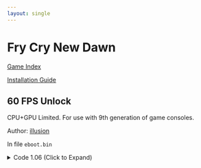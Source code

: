 ```yaml
---
layout: single
---
```


# Fry Cry New Dawn

[Game Index](/patch/#ps4)

[Installation Guide](/install-instructions/)

## 60 FPS Unlock

CPU+GPU Limited. For use with 9th generation of game consoles.

Author: [illusion](https://twitter.com/illusion0002)

In file `eboot.bin`

<details>
<summary>Code 1.06 (Click to Expand)</summary>

{% highlight none %}
85 F6 74 1B 3B 35 47 27 AC 05 74 13 89 35 3F 27 AC 05 FF CE 8B BB 38 03 00 00 E8 F2 29 6E 04

8B BB 38 03 00 00 BE 00 00 00 00 EB 0D 35 3F 27 AC 05 FF CE 8B BB 38 03 00 00 E8 F2 29 6E 04
{% endhighlight %}

</details>
